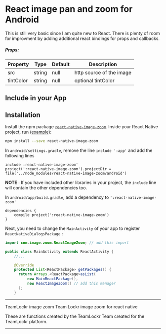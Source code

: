 # React image pan and zoom for Android

This is still very basic since I am quite new to React. There is plenty of room for improvment by adding
additional react bindings for props and callbacks.

##### Props:
| Property | Type | Default | Description |
|---------------|----------|--------------|----------------------------------------------------------------|
| src | string | null | http source of the image |
| tintColor | string | null | optional tintColor |


## Include in your App


Installation
------------

Install the npm package [`react-native-image-zoom`](https://www.npmjs.com/package/react-native-image-zoom). Inside your React Native project, run ([example](https://github.com/Anthonyzou/react-native-image-zoom/tree/master/example)):
```bash
npm install --save react-native-image-zoom
```

In `android/settings.gradle`, remove the line `include ':app'` and add the following lines
```
include :react-native-image-zoom'
project(':react-native-image-zoom').projectDir = file('../node_modules/react-native-image-zoom/android')
```
**NOTE** : If you have included other libraries in your project, the `include` line will contain the other dependencies too.

In `android/app/build.gradle`, add a dependency to `':react-native-image-zoom'`
```
dependencies {
    compile project(':react-native-image-zoom')
}
```

Next, you need to change the `MainActivity` of your app to register `ReactNativeDialogsPackage` :
```java
import com.image.zoom.ReactImageZoom; // add this import

public class MainActivity extends ReactActivity {
    //...

    @Override
    protected List<ReactPackage> getPackages() {
      return Arrays.<ReactPackage>asList(
          new MainReactPackage(),
          new ReactImageZoom() // add this manager
      );
    }
```

---

TeamLockr image zoom
Team Lockr image zoom for react native

These are functions created by the TeamLockr Team created for the TeamLockr platform.

---
